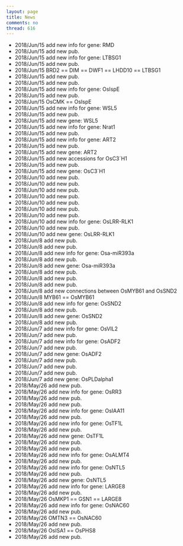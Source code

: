 ```yaml
---
layout: page
title: News
comments: no
thread: 616
---
```


* 2018/Jun/15 add new info for gene: RMD
* 2018/Jun/15 add new pub.
* 2018/Jun/15 add new info for gene: LTBSG1
* 2018/Jun/15 add new pub.
* 2018/Jun/15 BRD2 == DIM == DWF1 == LHDD10 == LTBSG1
* 2018/Jun/15 add new pub.
* 2018/Jun/15 add new pub.
* 2018/Jun/15 add new info for gene: OsIspE
* 2018/Jun/15 add new pub.
* 2018/Jun/15 OsCMK == OsIspE
* 2018/Jun/15 add new info for gene: WSL5
* 2018/Jun/15 add new pub.
* 2018/Jun/15 add new gene: WSL5
* 2018/Jun/15 add new info for gene: Nrat1
* 2018/Jun/15 add new pub.
* 2018/Jun/15 add new info for gene: ART2
* 2018/Jun/15 add new pub.
* 2018/Jun/15 add new gene: ART2
* 2018/Jun/15 add new accessions for OsC3ˊH1
* 2018/Jun/15 add new pub.
* 2018/Jun/15 add new gene: OsC3ˊH1
* 2018/Jun/10 add new pub.
* 2018/Jun/10 add new pub.
* 2018/Jun/10 add new pub.
* 2018/Jun/10 add new pub.
* 2018/Jun/10 add new pub.
* 2018/Jun/10 add new pub.
* 2018/Jun/10 add new pub.
* 2018/Jun/10 add new info for gene: OsLRR-RLK1
* 2018/Jun/10 add new pub.
* 2018/Jun/10 add new gene: OsLRR-RLK1
* 2018/Jun/8 add new pub.
* 2018/Jun/8 add new pub.
* 2018/Jun/8 add new info for gene: Osa-miR393a
* 2018/Jun/8 add new pub.
* 2018/Jun/8 add new gene: Osa-miR393a
* 2018/Jun/8 add new pub.
* 2018/Jun/8 add new pub.
* 2018/Jun/8 add new pub.
* 2018/Jun/8 add new connections between OsMYB61 and OsSND2
* 2018/Jun/8 MYB61 == OsMYB61
* 2018/Jun/8 add new info for gene: OsSND2
* 2018/Jun/8 add new pub.
* 2018/Jun/8 add new gene: OsSND2
* 2018/Jun/8 add new pub.
* 2018/Jun/7 add new info for gene: OsVIL2
* 2018/Jun/7 add new pub.
* 2018/Jun/7 add new info for gene: OsADF2
* 2018/Jun/7 add new pub.
* 2018/Jun/7 add new gene: OsADF2
* 2018/Jun/7 add new pub.
* 2018/Jun/7 add new pub.
* 2018/Jun/7 add new pub.
* 2018/Jun/7 add new gene: OsPLDalpha1
* 2018/May/26 add new pub.
* 2018/May/26 add new info for gene: OsRR3
* 2018/May/26 add new pub.
* 2018/May/26 add new pub.
* 2018/May/26 add new info for gene: OsIAA11
* 2018/May/26 add new pub.
* 2018/May/26 add new info for gene: OsTF1L
* 2018/May/26 add new pub.
* 2018/May/26 add new gene: OsTF1L
* 2018/May/26 add new pub.
* 2018/May/26 add new pub.
* 2018/May/26 add new info for gene: OsALMT4
* 2018/May/26 add new pub.
* 2018/May/26 add new info for gene: OsNTL5
* 2018/May/26 add new pub.
* 2018/May/26 add new gene: OsNTL5
* 2018/May/26 add new info for gene: LARGE8
* 2018/May/26 add new pub.
* 2018/May/26 OsMKP1 == GSN1 == LARGE8
* 2018/May/26 add new info for gene: OsNAC60
* 2018/May/26 add new pub.
* 2018/May/26 OMTN3 == OsNAC60
* 2018/May/26 add new pub.
* 2018/May/26 OsISA1 == OsPHS8
* 2018/May/26 add new pub.
